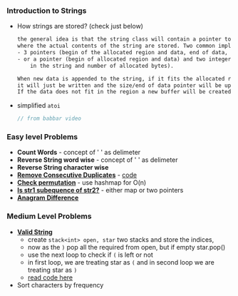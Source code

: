 ### Introduction to Strings
- How strings are stored? (check just below)
    ```txt
    the general idea is that the string class will contain a pointer to a region of memory 
    where the actual contents of the string are stored. Two common implementations are storing 
    - 3 pointers (begin of the allocated region and data, end of data, end of allocated region) 
    - or a pointer (begin of allocated region and data) and two integers (number of characters 
        in the string and number of allocated bytes).
    
    When new data is appended to the string, if it fits the allocated region
    it will just be written and the size/end of data pointer will be updated accordingly.
    If the data does not fit in the region a new buffer will be created and the data copied
    ```
- simplified `atoi`
    ```cpp
    // from babbar video
    ```

### Easy level Problems
- __Count Words__ - concept of ' ' as delimeter
- __Reverse String word wise__ - concept of ' ' as delimeter
- __Reverse String character wise__
- [__Remove Consecutive Duplicates__](https://www.codingninjas.com/codestudio/guided-paths/basics-of-c/content/118818/offering/1381767) - [code](arrays_cn/remove_dup.cpp)
- [__Check permutation__](https://www.codingninjas.com/codestudio/guided-paths/basics-of-c/content/118818/offering/1381766) - use hashmap for O(n)
- [__Is str1 subequence of str2?__](arrays_cn/is_subsq.cpp) - either map or two pointers 
- [__Anagram Difference__](arrays_cn/anagram_diff.cpp)


### Medium Level Problems
- [__Valid String__](https://leetcode.com/problems/valid-parenthesis-string/submissions/)
    - create `stack<int> open, star` two stacks and store the indices, 
    - now as the `)` pop all the required from open, but if empty star.pop()
    - use the next loop to check if `(` is left or not 
    - in first loop, we are treating star as `(` and in second loop we are treating star as `)`
    - [read code here](https://leetcode.com/submissions/detail/672689384/)
- Sort characters by frequency

<!-- ### Hard Level Problems
- Shortest substring with all characters !!!!
- Hard, [Transform one string to another](https://www.geeksforgeeks.org/transform-one-string-to-another-using-minimum-number-of-given-operation/) !!!!
-->
